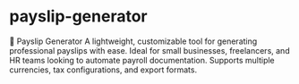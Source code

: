 # payslip-generator
💼 Payslip Generator A lightweight, customizable tool for generating professional payslips with ease. Ideal for small businesses, freelancers, and HR teams looking to automate payroll documentation. Supports multiple currencies, tax configurations, and export formats.
